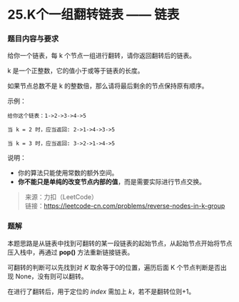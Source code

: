 # 25.K个一组翻转链表 —— 链表

### 题目内容与要求

给你一个链表，每 k 个节点一组进行翻转，请你返回翻转后的链表。

k 是一个正整数，它的值小于或等于链表的长度。

如果节点总数不是 k 的整数倍，那么请将最后剩余的节点保持原有顺序。

示例：
```
给你这个链表：1->2->3->4->5

当 k = 2 时，应当返回: 2->1->4->3->5

当 k = 3 时，应当返回: 3->2->1->4->5
```

说明：
- 你的算法只能使用常数的额外空间。
- **你不能只是单纯的改变节点内部的值**，而是需要实际进行节点交换。

> 来源：力扣（LeetCode）\
链接：https://leetcode-cn.com/problems/reverse-nodes-in-k-group

### 题解

本题思路是从链表中找到可翻转的某一段链表的起始节点，从起始节点开始将节点压入栈中，再通过 **pop()** 方法重新链接链表。

可翻转的判断可以先找到对 _K_ 取余等于0的位置，遍历后面 K 个节点判断是否出现 None，没有则可以翻转。

在进行了翻转后，用于定位的 _index_ 需加上 _k_，若不是翻转位则+1。

